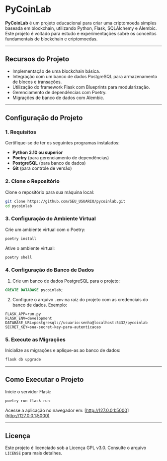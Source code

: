 # PyCoinLab

**PyCoinLab** é um projeto educacional para criar uma criptomoeda simples baseada em blockchain, utilizando Python, Flask, SQLAlchemy e Alembic. Este projeto é voltado para estudo e experimentações sobre os conceitos fundamentais de blockchain e criptomoedas.

---

## **Recursos do Projeto**

- Implementação de uma blockchain básica.
- Integração com um banco de dados PostgreSQL para armazenamento de blocos e transações.
- Utilização do framework Flask com Blueprints para modularização.
- Gerenciamento de dependências com Poetry.
- Migrações de banco de dados com Alembic.

---

## **Configuração do Projeto**

### **1. Requisitos**

Certifique-se de ter os seguintes programas instalados:

- **Python 3.10 ou superior**
- **Poetry** (para gerenciamento de dependências)
- **PostgreSQL** (para banco de dados)
- **Git** (para controle de versão)

### **2. Clone o Repositório**

Clone o repositório para sua máquina local:

```bash
git clone https://github.com/SEU_USUARIO/pycoinlab.git
cd pycoinlab
```

### **3. Configuração do Ambiente Virtual**

Crie um ambiente virtual com o Poetry:

```bash
poetry install
```

Ative o ambiente virtual:

```bash
poetry shell
```

### **4. Configuração do Banco de Dados**

1. Crie um banco de dados PostgreSQL para o projeto:

```sql
CREATE DATABASE pycoinlab;
```

2. Configure o arquivo `.env` na raiz do projeto com as credenciais do banco de dados. Exemplo:

```
FLASK_APP=run.py
FLASK_ENV=development
DATABASE_URL=postgresql://usuario:senha@localhost:5432/pycoinlab
SECRET_KEY=sua-secret-key-para-autenticacao
```

### **5. Execute as Migrações**

Inicialize as migrações e aplique-as ao banco de dados:

```bash
flask db upgrade
```

---

## **Como Executar o Projeto**

Inicie o servidor Flask:

```bash
poetry run flask run
```

Acesse a aplicação no navegador em: [http://127.0.0.1:5000](http://127.0.0.1:5000)

---

## **Licença**

Este projeto é licenciado sob a Licença GPL v3.0. Consulte o arquivo `LICENSE` para mais detalhes.
